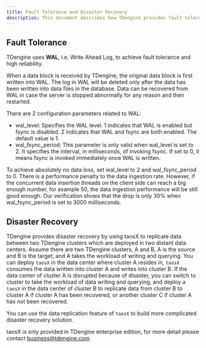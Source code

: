 ```yaml
---
title: Fault Tolerance and Disaster Recovery
description: This document describes how TDengine provides fault tolerance and disaster recovery.
---
```


## Fault Tolerance

TDengine uses **WAL**, i.e. Write Ahead Log, to achieve fault tolerance and high reliability.

When a data block is received by TDengine, the original data block is first written into WAL. The log in WAL will be deleted only after the data has been written into data files in the database. Data can be recovered from WAL in case the server is stopped abnormally for any reason and then restarted.

There are 2 configuration parameters related to WAL:

- wal_level: Specifies the WAL level. 1 indicates that WAL is enabled but fsync is disabled. 2 indicates that WAL and fsync are both enabled. The default value is 1.
- wal_fsync_period: This parameter is only valid when wal_level is set to 2. It specifies the interval, in milliseconds, of invoking fsync. If set to 0, it means fsync is invoked immediately once WAL is written.

To achieve absolutely no data loss, set wal_level to 2 and wal_fsync_period to 0. There is a performance penalty to the data ingestion rate. However, if the concurrent data insertion threads on the client side can reach a big enough number, for example 50, the data ingestion performance will be still good enough. Our verification shows that the drop is only 30% when wal_fsync_period is set to 3000 milliseconds.

## Disaster Recovery

TDengine provides disaster recovery by using taosX to replicate data between two TDengine clusters which are deployed in two distant data centers. Assume there are two TDengine clusters, A and B, A is the source and B is the target, and A takes the workload of writing and querying. You can deploy `taosX` in the data center where cluster A resides in, `taosX` consumes the data written into cluster A and writes into cluster B. If the data center of cluster A is disrupted because of disaster, you can switch to cluster to take the workload of data writing and querying, and deploy a `taosX` in the data center of cluster B to replicate data from cluster B to cluster A if cluster A has been recovered, or another cluster C if cluster A has not been recovered. 

You can use the data replication feature of `taosX` to build more complicated disaster recovery solution.

taosX is only provided in TDengine enterprise edition, for more detail please contact business@tdengine.com.
